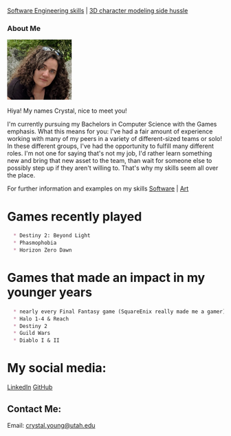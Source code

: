 [Software Engineering skills](Software_Examples.md) | [3D character modeling side hussle](Art_Experiences.md)


### About Me

<img src= "CurrentPic.jpg" width="150"> 

Hiya! My names Crystal, nice to meet you! 

I'm currently pursuing my Bachelors in Computer Science with the Games emphasis. 
What this means for you: I've had a fair amount of experience working with many 
of my peers in a variety of different-sized teams or solo! In these 
different groups, I've had the opportunity to fulfill many different roles. I'm 
not one for saying that's not my job, I'd rather learn something new and bring that
new asset to the team, than wait for someone else to possibly step up if they aren't
willing to. That's why my skills seem all over the place.

For further information and examples on my skills [Software](Software_Examples.md) | [Art](Art_Experiences.md)

# Games recently played

```markdown
  * Destiny 2: Beyond Light
  * Phasmophobia
  * Horizon Zero Dawn
```

# Games that made an impact in my younger years

```markdown
  * nearly every Final Fantasy game (SquareEnix really made me a gamer)
  * Halo 1-4 & Reach
  * Destiny 2
  * Guild Wars
  * Diablo I & II
```

# My social media:
[LinkedIn](https://www.linkedin.com/in/crystallynnyoung/)
[GitHub](https://github.com/Catastrophie)

## Contact Me:
Email: crystal.young@utah.edu 
